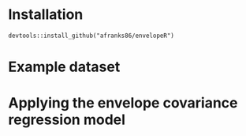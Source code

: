 # Installation  

`devtools::install_github("afranks86/envelopeR")`

# Example dataset


# Applying the envelope covariance regression model
